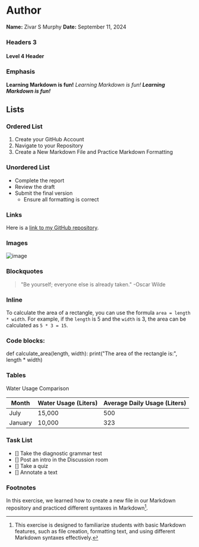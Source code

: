 # Author
**Name:** Zivar S Murphy
**Date:** September 11, 2024

### Headers 3
#### Level 4 Header
### Emphasis 
**Learning Markdown is fun!**
*Learning Markdown is fun!*
***Learning Markdown is fun!***
## Lists 
### Ordered List
1. Create your GitHub Account
2. Navigate to your Repository 
3. Create a New Markdown File and Practice Markdown Formatting
### Unordered List
   - Complete the report
   - Review the draft
   - Submit the final version
     - Ensure all formatting is correct
### Links
Here is a [link to my GitHub repository](https://github.com/Reben80/Data110-22016/tree/main).
### Images
  ![image](https://images.unsplash.com/photo-1544952019-734321a2a151?q=80&w=1965&auto=format&fit=crop&ixlib=rb-4.0.3&ixid=M3wxMjA3fDB8MHxwaG90by1wYWdlfHx8fGVufDB8fHx8fA%3D%3D)
### Blockquotes
> "Be yourself; everyone else is already taken."
> -Oscar Wilde
### Inline 
To calculate the area of a rectangle, you can use the formula `area = length * width`. For example, if the `length` is 5 and the `width` is 3, the area can be calculated as `5 * 3 = 15`.
### Code blocks: 
def calculate_area(length, width):
    print("The area of the rectangle is:", length * width)
### Tables
Water Usage Comparison

| Month     | Water Usage (Liters) | Average Daily Usage (Liters) |
|-----------|-----------------------|------------------------------|
| July      | 15,000                | 500                          |
| January   | 10,000                | 323                          |
### Task List
- [] Take the diagnostic grammar test
- [] Post an intro in the Discussion room
- [] Take a quiz
- [] Annotate a text
### Footnotes
In this exercise, we learned how to create a new file in our Markdown repository and practiced different syntaxes in Markdown[^1].
[^1]: This exercise is designed to familiarize students with basic Markdown features, such as file creation, formatting text, and using different Markdown syntaxes effectively.

